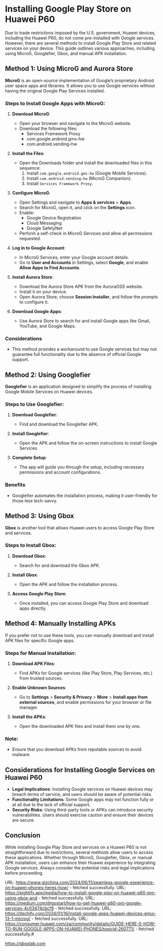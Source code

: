 # Installing Google Play Store on Huawei P60

Due to trade restrictions imposed by the U.S. government, Huawei devices, including the Huawei P60, do not come pre-installed with Google services. However, there are several methods to install Google Play Store and related services on your device. This guide outlines various approaches, including using MicroG, Googlefier, Gbox, and manual APK installation.

## Method 1: Using MicroG and Aurora Store

**MicroG** is an open-source implementation of Google’s proprietary Android user space apps and libraries. It allows you to use Google services without having the original Google Play Services installed.

### Steps to Install Google Apps with MicroG:

1. **Download MicroG**:
   - Open your browser and navigate to the MicroG website.
   - Download the following files:
     - Services Framework Proxy
     - com.google.android.gms-hw
     - com.android.vending-hw

2. **Install the Files**:
   - Open the Downloads folder and install the downloaded files in this sequence:
     1. Install `com.google.android.gms-hw` (Google Mobile Services).
     2. Install `com.android.vending-hw` (MicroG Companion).
     3. Install `Services Framework Proxy`.

3. **Configure MicroG**:
   - Open Settings and navigate to **Apps & services** > **Apps**.
   - Search for MicroG, open it, and click on the **Settings** icon.
   - Enable:
     - Google Device Registration
     - Cloud Messaging
     - Google SafetyNet
   - Perform a self-check in MicroG Services and allow all permissions requested.

4. **Log in to Google Account**:
   - In MicroG Services, enter your Google account details.
   - Go to **User and Accounts** in Settings, select **Google**, and enable **Allow Apps to Find Accounts**.

5. **Install Aurora Store**:
   - Download the Aurora Store APK from the AuroraOSS website.
   - Install it on your device.
   - Open Aurora Store, choose **Session Installer**, and follow the prompts to configure it.

6. **Download Google Apps**:
   - Use Aurora Store to search for and install Google apps like Gmail, YouTube, and Google Maps.

### Considerations
- This method provides a workaround to use Google services but may not guarantee full functionality due to the absence of official Google support.

## Method 2: Using Googlefier

**Googlefier** is an application designed to simplify the process of installing Google Mobile Services on Huawei devices.

### Steps to Use Googlefier:

1. **Download Googlefier**:
   - Find and download the Googlefier APK.
   
2. **Install Googlefier**:
   - Open the APK and follow the on-screen instructions to install Google Services.

3. **Complete Setup**:
   - The app will guide you through the setup, including necessary permissions and account configurations.

### Benefits
- Googlefier automates the installation process, making it user-friendly for those less tech-savvy.

## Method 3: Using Gbox

**Gbox** is another tool that allows Huawei users to access Google Play Store and services.

### Steps to Install Gbox:

1. **Download Gbox**:
   - Search for and download the Gbox APK.

2. **Install Gbox**:
   - Open the APK and follow the installation process.

3. **Access Google Play Store**:
   - Once installed, you can access Google Play Store and download apps directly.

## Method 4: Manually Installing APKs

If you prefer not to use these tools, you can manually download and install APK files for specific Google apps.

### Steps for Manual Installation:

1. **Download APK Files**:
   - Find APKs for Google services (like Play Store, Play Services, etc.) from trusted sources.

2. **Enable Unknown Sources**:
   - Go to **Settings** > **Security & Privacy** > **More** > **Install apps from external sources**, and enable permissions for your browser or file manager.

3. **Install the APKs**:
   - Open the downloaded APK files and install them one by one.

### Note:
- Ensure that you download APKs from reputable sources to avoid malware.

## Considerations for Installing Google Services on Huawei P60

- **Legal Implications**: Installing Google services on Huawei devices may breach terms of service, and users should be aware of potential risks.
- **Functionality Limitations**: Some Google apps may not function fully or at all due to the lack of official support.
- **Security Risks**: Using third-party tools or APKs can introduce security vulnerabilities. Users should exercise caution and ensure their devices are secure.

## Conclusion

While installing Google Play Store and services on a Huawei P60 is not straightforward due to restrictions, several methods allow users to access these applications. Whether through MicroG, Googlefier, Gbox, or manual APK installation, users can enhance their Huawei experience by integrating Google services. Always consider the potential risks and legal implications before proceeding.

URL: https://www.gizchina.com/2024/06/11/seamless-google-experience-on-huawei-phones-heres-how/ - fetched successfully.
URL: https://eightify.app/media/how-to-install-google-play-on-huawei-p60-pro-using-gbox-and - fetched successfully.
URL: https://medium.com/@gostart/how-to-get-huawei-p60-pro-google-services-4c03474cbcf9 - fetched successfully.
URL: https://itechify.com/2024/01/16/install-google-apps-huawei-devices-emui-13-1-microg/ - fetched successfully.
URL: https://consumer.huawei.com/za/community/details/GUIDE-HERE-S-HOW-TO-RUN-GOOGLE-APPS-ON-HUAWEI-PHONES/topicId-260771/ - fetched successfully.#

https://gboxlab.com